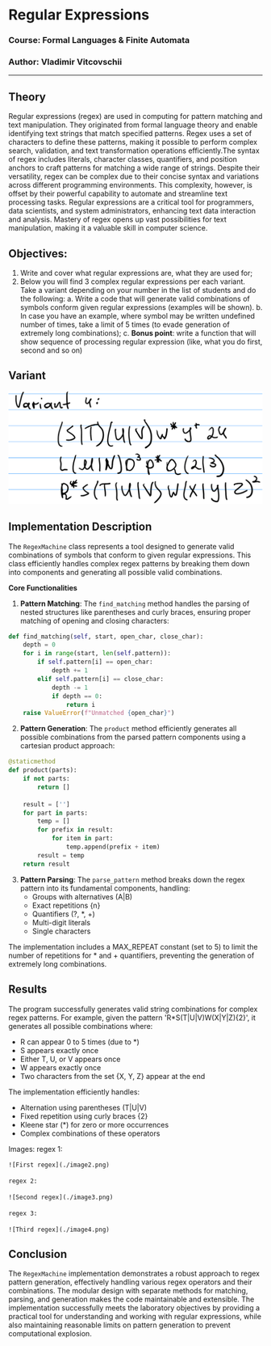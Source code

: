 # Regular Expressions

### Course: Formal Languages & Finite Automata
### Author: Vladimir Vitcovschii

----

## Theory
Regular expressions (regex) are used in computing for pattern matching and text manipulation. They originated from formal language theory and enable identifying text strings that match specified patterns. Regex uses a set of characters to define these patterns, making it possible to perform complex search, validation, and text transformation operations efficiently.The syntax of regex includes literals, character classes, quantifiers, and position anchors to craft patterns for matching a wide range of strings. Despite their versatility, regex can be complex due to their concise syntax and variations across different programming environments. This complexity, however, is offset by their powerful capability to automate and streamline text processing tasks.
Regular expressions are a critical tool for programmers, data scientists, and system administrators, enhancing text data interaction and analysis. Mastery of regex opens up vast possibilities for text manipulation, making it a valuable skill in computer science.

## Objectives:
1. Write and cover what regular expressions are, what they are used for;
2. Below you will find 3 complex regular expressions per each variant. Take a variant depending on your number in the list of students and do the following:
    a. Write a code that will generate valid combinations of symbols conform given regular expressions (examples will be shown).
    b. In case you have an example, where symbol may be written undefined number of times, take a limit of 5 times (to evade generation of extremely long combinations);
    c. **Bonus point**: write a function that will show sequence of processing regular expression (like, what you do first, second and so on)

## Variant 
![My Variant](./image1.png)

## Implementation Description
The `RegexMachine` class represents a tool designed to generate valid combinations of symbols that conform to given regular expressions. This class efficiently handles complex regex patterns by breaking them down into components and generating all possible valid combinations.

**Core Functionalities**
1) **Pattern Matching**: The `find_matching` method handles the parsing of nested structures like parentheses and curly braces, ensuring proper matching of opening and closing characters:

```python
def find_matching(self, start, open_char, close_char):
    depth = 0
    for i in range(start, len(self.pattern)):
        if self.pattern[i] == open_char:
            depth += 1
        elif self.pattern[i] == close_char:
            depth -= 1
            if depth == 0:
                return i
    raise ValueError(f"Unmatched {open_char}")
```

2) **Pattern Generation**: The `product` method efficiently generates all possible combinations from the parsed pattern components using a cartesian product approach:

```python
@staticmethod
def product(parts):
    if not parts:
        return []

    result = ['']
    for part in parts:
        temp = []
        for prefix in result:
            for item in part:
                temp.append(prefix + item)
        result = temp
    return result
```

3) **Pattern Parsing**: The `parse_pattern` method breaks down the regex pattern into its fundamental components, handling:
   - Groups with alternatives (A|B)
   - Exact repetitions {n}
   - Quantifiers (?, *, +)
   - Multi-digit literals
   - Single characters

The implementation includes a MAX_REPEAT constant (set to 5) to limit the number of repetitions for * and + quantifiers, preventing the generation of extremely long combinations.

## Results
The program successfully generates valid string combinations for complex regex patterns. For example, given the pattern 'R*S(T|U|V)W(X|Y|Z){2}', it generates all possible combinations where:
- R can appear 0 to 5 times (due to *)
- S appears exactly once
- Either T, U, or V appears once
- W appears exactly once
- Two characters from the set {X, Y, Z} appear at the end

The implementation efficiently handles:
- Alternation using parentheses (T|U|V)
- Fixed repetition using curly braces {2}
- Kleene star (*) for zero or more occurrences
- Complex combinations of these operators

Images:
    regex 1:

    ![First regex](./image2.png)
    
    regex 2:
    
    ![Second regex](./image3.png)

    regex 3:
    
    ![Third regex](./image4.png)


## Conclusion
The `RegexMachine` implementation demonstrates a robust approach to regex pattern generation, effectively handling various regex operators and their combinations. The modular design with separate methods for matching, parsing, and generation makes the code maintainable and extensible. The implementation successfully meets the laboratory objectives by providing a practical tool for understanding and working with regular expressions, while also maintaining reasonable limits on pattern generation to prevent computational explosion.
